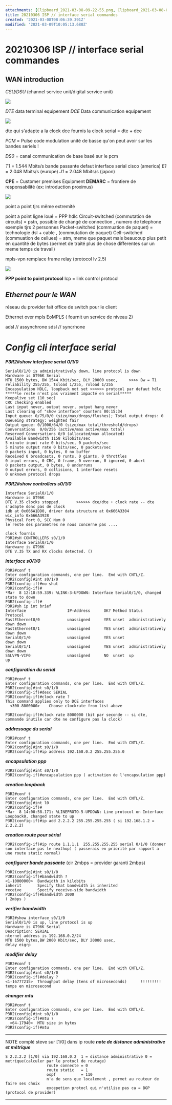 ```yaml
---
attachments: [Clipboard_2021-03-08-09-22-55.png, Clipboard_2021-03-08-09-23-05.png, Clipboard_2021-03-08-09-23-47.png, Clipboard_2021-03-08-09-24-25.png, Clipboard_2021-03-08-09-25-23.png, Clipboard_2021-03-08-09-41-03.png, Clipboard_2021-03-08-10-07-55.png, Clipboard_2021-03-08-11-45-06.png]
title: 20210306 ISP // interface serial commandes
created: '2021-03-08T08:06:39.391Z'
modified: '2021-03-09T10:05:13.680Z'
---
```


# 20210306 ISP // interface serial commandes

## **WAN introduction**

*CSU/DSU* (channel service unit/digital service unit)

![](./assets/img/Clipboard_2021-03-08-09-24-25.png)

*DTE* data terminal equipement 
*DCE* Data communication equipement

![](./assets/img/Clipboard_2021-03-08-09-25-23.png)

dte qui s'adapte a la clock dce fournis la clock
serial = dte + dce

*PCM* = Pulse code modulation
unité de basse qu'on peut avoir sur les bandes seriels !

*DS0* = canal communication de base basé sur le pcm

*T1* = 1.544 Mbits/s bande passante defaut interface serial cisco (america)
*E1* = 2.048 Mbits/s  (europe)
*J1* = 2.048 Mbits/s  (japon)

**CPE** = Customer premises Equipment
**DEMARC** = frontiere de responsabilité (ex: introduction proximus)

![](./assets/img/Clipboard_2021-03-08-09-41-03.png)

point a point tjrs même extremité 

point a point ligne loué                   = PPP hdlc
Circuit-switched (commutation de circuits) = pstn, possible de changé de connection , numero de telephone exemple tjrs 2 personnes
Packet-switched (commuation de paquet)     = technologie dsl + cable , (commutation de paquet)
Cell-switched (commuation de cellues)      = atm, meme que paquet mais beaucoup plus petit en quantité de bytes (permet de traité plus de chose                                                        differentes sur un meme temps de travail)

mpls-vpn remplace frame relay (protocol lv 2.5)

![](./assets/img/Clipboard_2021-03-08-10-07-55.png)

**PPP point to point protocol**
lcp = link control protocol 

## ***Ethernet pour le WAN***
réseau du provider fait office de switch pour le client

Ethernet over mpls EoMPLS ( fournit un service de niveau 2)

adsl // assynchrone
sdsl // syncrhone


# ***Config cli interface serial***

***P3R2#show interface serial 0/1/0***

    Serial0/1/0 is administratively down, line protocol is down
    Hardware is GT96K Serial
    MTU 1500 bytes, BW 1544 Kbit/sec, DLY 20000 usec,     >>>> Bw = T1
    reliability 255/255, txload 1/255, rxload 1/255
    Encapsulation HDLC, loopback not set >>>>>> protocol par defaut hdlc
    *****le reste n'est pas vraiment impacté en serial***** 
    Keepalive set (10 sec)
    CRC checking enabled
    Last input never, output never, output hang never
    Last clearing of "show interface" counters 00:15:34
    Input queue: 0/75/0/0 (size/max/drops/flushes); Total output drops: 0
    Queueing strategy: weighted fair
    Output queue: 0/1000/64/0 (size/max total/threshold/drops)
    Conversations  0/0/256 (active/max active/max total)
    Reserved Conversations 0/0 (allocated/max allocated)
    Available Bandwidth 1158 kilobits/sec
    5 minute input rate 0 bits/sec, 0 packets/sec
    5 minute output rate 0 bits/sec, 0 packets/sec
    0 packets input, 0 bytes, 0 no buffer
    Received 0 broadcasts, 0 runts, 0 giants, 0 throttles
    0 input errors, 0 CRC, 0 frame, 0 overrun, 0 ignored, 0 abort
    0 packets output, 0 bytes, 0 underruns
    0 output errors, 0 collisions, 1 interface resets
    0 unknown protocol drops

***P3R2#show controllers s0/1/0***

    Interface Serial0/1/0
    Hardware is GT96K
    DTE V.35 clocks stopped.       >>>>>> dce/dte + clock rate -- dte s'adapte donc pas de clock
    idb at 0x666A1DD0, driver data structure at 0x666A3304
    wic_info 0x666A3928
    Physical Port 0, SCC Num 0
    le reste des parametres ne nous concerne pas ....

    clock fournis
    P3R2#sH CONTROLLERS s0/1/0
    Interface Serial0/1/0
    Hardware is GT96K
    DTE V.35 TX and RX clocks detected. ()




***interface s0/1/0***

    P3R2#conf t
    Enter configuration commands, one per line.  End with CNTL/Z.
    P3R2(config)#int s0/1/0
    P3R2(config-if)#no shut
    P3R2(config-if)#
    *Mar  8 12:18:59.339: %LINK-3-UPDOWN: Interface Serial0/1/0, changed state to down
    P3R2(config-if)#
    P3R2#sh ip int brief
    Interface                  IP-Address      OK? Method Status                Protocol
    FastEthernet0/0            unassigned      YES unset  administratively down down
    FastEthernet0/1            unassigned      YES unset  administratively down down
    Serial0/1/0                unassigned      YES unset                   down down
    Serial0/1/1                unassigned      YES unset  administratively down down
    SSLVPN-VIF0                unassigned      NO  unset  up                    up


***configuration du serial***

    P3R2#conf t
    Enter configuration commands, one per line.  End with CNTL/Z.
    P3R2(config)#int s0/1/0
    P3R2(config-if)#desc SERIAL
    P3R2(config-if)#clock rate ?
    This command applies only to DCE interfaces
      <300-8000000>    Choose clockrate from list above

    P3R2(config-if)#clock rate 8000000 (bit par seconde -- si dte, commande inutile car dte ne configure pas la clock)

***addressage du serial***

    P3R2#conf t
    Enter configuration commands, one per line.  End with CNTL/Z.
    P3R2(config)#int s0/1/0
    P3R2(config-if)#ip address 192.168.0.2 255.255.255.0

***encapsulation ppp***

    P3R2(config)#int s0/1/0
    P3R2(config-if)#encapsulation ppp ( activation de l'encapsulation ppp)

***creation loopback***

    P3R2#conf t
    Enter configuration commands, one per line.  End with CNTL/Z.
    P3R2(config)#int l0
    P3R2(config-if)#
    *Mar  8 14:00:58.171: %LINEPROTO-5-UPDOWN: Line protocol on Interface Loopback0, changed state to up
    P3R2(config-if)#ip add 2.2.2.2 255.255.255.255 ( si 192.168.1.2 = 2.2.2.2)
    
***creation route pour sérial***

    P3R2(config-if)#ip route 1.1.1.1  255.255.255.255 serial 0/1/0 (donner son interface pas le nexthop) ( passerais en priorité par rapport a une route static normal)

***configurer bande passante*** (cir 2mbps = provider garanti 2mbps)

    P3R2(config)#int s0/1/0
    P3R2(config-if)#bandwidth ?
    <1-10000000>  Bandwidth in kilobits
    inherit       Specify that bandwidth is inherited
    receive       Specify receive-side bandwidth
    P3R2(config-if)#bandwidth 2000                                            ( 2mbps )

***verifier bandwidth***

    P3R2#show interface s0/1/0
    Serial0/1/0 is up, line protocol is up
    Hardware is GT96K Serial
    Description: SERIAL
    nternet address is 192.168.0.2/24
    MTU 1500 bytes,BW 2000 Kbit/sec, DLY 20000 usec,                    delay eigrp

***modifier delay***

    P3R2#conf t
    Enter configuration commands, one per line.  End with CNTL/Z.
    P3R2(config)#int s0/1/0
    P3R2(config-if)#delay ?
    <1-16777215>  Throughput delay (tens of microseconds)      !!!!!!!!! temps en microsecond

***changer mtu***

    P3R2#conf t
    Enter configuration commands, one per line.  End with CNTL/Z.
    P3R2(config)#int s0/1/0
    P3R2(config-if)#mtu ?
      <64-17940>  MTU size in bytes
    P3R2(config-if)#mtu




***********************************************************************************************************************************
NOTE complé steve sur [1/0] dans ip route 
***note de distance administrative et métrique***

    S 2.2.2.2 [1/0] via 192.168.0.2  1 = distance administrative 0 = metrique(calculer par le protocl de routage)
                      route connecte = 0 
                      route static   = 1
                      ospf           = 110
                      n'a de sens que localement , permet au routeur de faire ses choix
                      excepetion protocl qui n'utilise pas ca = BGP (protocol de provider)
                                          
***********************************************************************************************************************************







